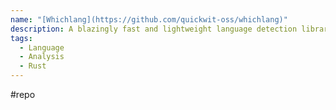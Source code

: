 ```yaml
---
name: "[Whichlang](https://github.com/quickwit-oss/whichlang)"
description: A blazingly fast and lightweight language detection library for Rust
tags:
  - Language
  - Analysis
  - Rust
---
```

#repo
